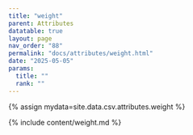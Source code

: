 ```yaml
---
title: "weight"
parent: Attributes
datatable: true
layout: page
nav_order: "88"
permalink: "docs/attributes/weight.html"
date: "2025-05-05"
params:
  title: ""
  rank: ""
---
```

{% assign mydata=site.data.csv.attributes.weight %} 

{% include content/weight.md %}
